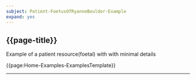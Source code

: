 ```yaml
---
subject: Patient-FoetusOfRyanneBoulder-Example
expand: yes
---
```


## {{page-title}}

Example of a patient resource(foetal) with with minimal details

{{page:Home-Examples-ExamplesTemplate}}

---